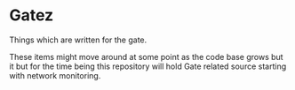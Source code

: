 Gatez
=====

Things which are written for the gate.

These items might move around at some point as the code base grows but it but for the time being this repository will hold 
Gate related source starting with network monitoring.
